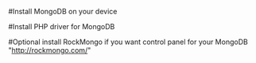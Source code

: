 

#Install MongoDB on your device 

#Install PHP driver for MongoDB

#Optional install RockMongo if you want control panel for your MongoDB "http://rockmongo.com/"
